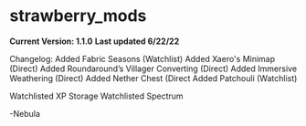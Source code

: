 # strawberry_mods
**Current Version: 1.1.0**
**Last updated 6/22/22**

Changelog:
Added Fabric Seasons (Watchlist)
Added Xaero's Minimap (Direct)
Added Roundaround’s Villager Converting (Direct)
Added Immersive Weathering (Direct)
Added Nether Chest (Direct
Added Patchouli (Watchlist)


Watchlisted XP Storage
Watchlisted Spectrum

-Nebula
